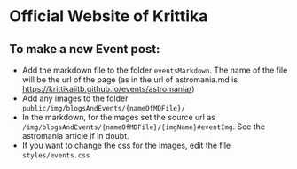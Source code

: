 # Official Website of Krittika

## To make a new Event post:
* Add the markdown file to the folder `eventsMarkdown`. The name of the file will be the url of the page (as in the url of astromania.md is https://krittikaiitb.github.io/events/astromania/)
* Add any images to the folder `public/img/blogsAndEvents/{nameOfMDFile}/`
* In the markdown, for theimages set the source url as `/img/blogsAndEvents/{nameOfMDFile}/{imgName}#eventImg`. See the astromania article if in doubt.
* If you want to change the css for the images, edit the file `styles/events.css`
